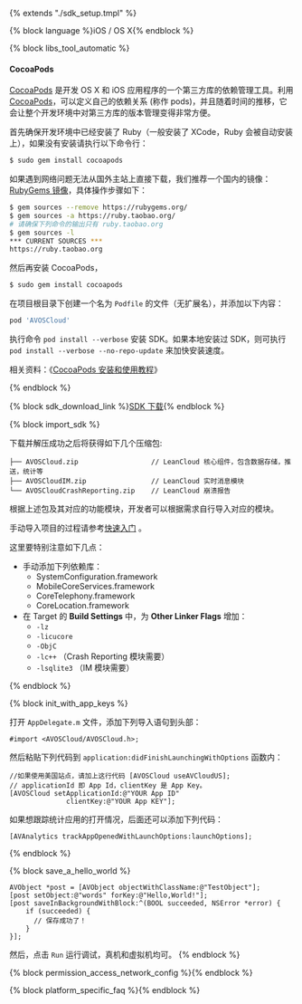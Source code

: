 
{% extends "./sdk_setup.tmpl" %}

{% block language %}iOS / OS X{% endblock %} 

{% block libs_tool_automatic %}

#### CocoaPods
[CocoaPods](http://www.cocoapods.org/) 是开发 OS X 和 iOS 应用程序的一个第三方库的依赖管理工具。利用 [CocoaPods](http://www.cocoapods.org/)，可以定义自己的依赖关系 (称作 pods)，并且随着时间的推移，它会让整个开发环境中对第三方库的版本管理变得非常方便。

首先确保开发环境中已经安装了 Ruby（一般安装了 XCode，Ruby 会被自动安装上），如果没有安装请执行以下命令行：

```sh
$ sudo gem install cocoapods
```

如果遇到网络问题无法从国外主站上直接下载，我们推荐一个国内的镜像：[RubyGems 镜像](http://ruby.taobao.org/)，具体操作步骤如下：

```sh
$ gem sources --remove https://rubygems.org/
$ gem sources -a https://ruby.taobao.org/
# 请确保下列命令的输出只有 ruby.taobao.org
$ gem sources -l
*** CURRENT SOURCES ***
https://ruby.taobao.org
```

然后再安装 CocoaPods，

```sh
$ sudo gem install cocoapods
```

在项目根目录下创建一个名为 `Podfile` 的文件（无扩展名），并添加以下内容：

  ```sh
  pod 'AVOSCloud'
  ```

执行命令 `pod install --verbose` 安装 SDK。如果本地安装过 SDK，则可执行 `pod install --verbose --no-repo-update` 来加快安装速度。

相关资料：《[CocoaPods 安装和使用教程](http://code4app.com/article/cocoapods-install-usage)》

{% endblock %}

{% block sdk_download_link %}[SDK 下载](sdk_down.html){% endblock %}

{% block import_sdk %}

下载并解压成功之后将获得如下几个压缩包:

```
├── AVOSCloud.zip                  // LeanCloud 核心组件，包含数据存储，推送，统计等
├── AVOSCloudIM.zip                // LeanCloud 实时消息模块                          
└── AVOSCloudCrashReporting.zip    // LeanCloud 崩溃报告
```
根据上述包及其对应的功能模块，开发者可以根据需求自行导入对应的模块。

手动导入项目的过程请参考[快速入门](/start.html) 。

这里要特别注意如下几点：

* 手动添加下列依赖库：
  * SystemConfiguration.framework
  * MobileCoreServices.framework
  * CoreTelephony.framework
  * CoreLocation.framework
* 在 Target 的 **Build Settings** 中，为 **Other Linker Flags** 增加：
  * `-lz`
  * `-licucore`
  * `-ObjC`
  * `-lc++` （Crash Reporting 模块需要）
  * `-lsqlite3` （IM 模块需要）

{% endblock %}

{% block init_with_app_keys %}

打开 `AppDelegate.m` 文件，添加下列导入语句到头部：

```
#import <AVOSCloud/AVOSCloud.h>;
```

然后粘贴下列代码到 `application:didFinishLaunchingWithOptions` 函数内：

```
//如果使用美国站点，请加上这行代码 [AVOSCloud useAVCloudUS];
// applicationId 即 App Id，clientKey 是 App Key。
[AVOSCloud setApplicationId:@"YOUR App ID"
              clientKey:@"YOUR App KEY"];
```

如果想跟踪统计应用的打开情况，后面还可以添加下列代码：

```
[AVAnalytics trackAppOpenedWithLaunchOptions:launchOptions];
```

{% endblock %}

{% block save_a_hello_world %}

```
AVObject *post = [AVObject objectWithClassName:@"TestObject"];
[post setObject:@"words" forKey:@"Hello,World!"];
[post saveInBackgroundWithBlock:^(BOOL succeeded, NSError *error) {
    if (succeeded) {
      // 保存成功了！
    }
}];
```

然后，点击 `Run` 运行调试，真机和虚拟机均可。
{% endblock %}

{% block permission_access_network_config %}{% endblock %}

{% block platform_specific_faq %}{% endblock %}


